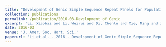 ```yaml
---
title: "Development of Genic Simple Sequence Repeat Panels for Population Classification of Chinese Cymbidium Species"
collection: publications
permalink: /publication/2016-03-Development_of_Genic
excerpt: 'Li, Xiaobai and Li, Weirui and Di, Chenlu and Xie, Ming and Jin, Liang and Huang, Cheng and Wu, Dianxing'
date: 2016-03
venue: 'J. Amer. Soc. Hort. Sci.'
paperurl: 'Li_et_al._-_2016_-_Development_of_Genic_Simple_Sequence_Repeat_Panels.pdf'
---
```

